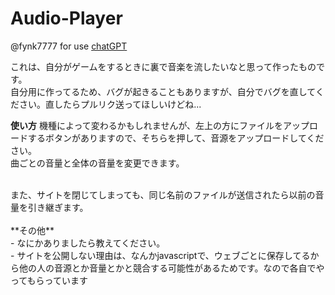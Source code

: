 # Audio-Player

@fynk7777 for use [chatGPT](https://chatGPT.com)

これは、自分がゲームをするときに裏で音楽を流したいなと思って作ったものです。<br>
自分用に作ってるため、バグが起きることもありますが、自分でバグを直してください。直したらプルリク送ってほしいけどね...


**使い方**
機種によって変わるかもしれませんが、左上の方にファイルをアップロードするボタンがありますので、そちらを押して、音源をアップロードしてください。<br>
曲ごとの音量と全体の音量を変更できます。<br>

<br>
また、サイトを閉じてしまっても、同じ名前のファイルが送信されたら以前の音量を引き継ぎます。<br>
<br>
**その他**<br>
- なにかありましたら教えてください。<br>
- サイトを公開しない理由は、なんかjavascriptで、ウェブごとに保存してるから他の人の音源とか音量とかと競合する可能性があるためです。なので各自でやってもらっています<br>